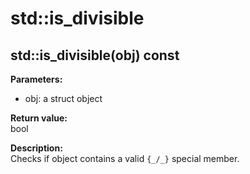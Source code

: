 # std::is_divisible
## std::is_divisible(obj) const

**Parameters:**
* obj: a struct object

**Return value:**  
bool

**Description:**  
Checks if object contains a valid `{_/_}` special member.
